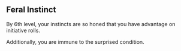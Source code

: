 ## Feral Instinct
By 6th level, your instincts are so honed that you have advantage on initiative rolls.

Additionally, you are immune to the surprised condition.

<!--

-<< CHANGES >>-
- changed from 7th level to 6th level
- reworked second point to be universal

-<< TODO >>-
- none

-<< COMMENTARY >>-
- I love the idea of advantage on initiative
- the second point this ability brings is less clear:
-> "Additionally, if you are surprised at the beginning of combat and aren't incapacitated, you can act normally on your first turn, but only if you enter your rage before doing anything else on that turn"
-> the rage sentance feels too conditional and adds confusion
-> removing the rage piece doesn't add too much power and clarifies the ability
-> adding surprised as a condition may make this much more simple
-> originally, surprised is not a condition

-->
